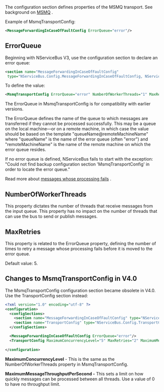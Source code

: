 <!--
title: "MsmqTransportConfig"
tags: ""
summary: "The configuration section defines properties of the MSMQ transport. See background on [MSMQ](msmq-information.md) ."
-->

The configuration section defines properties of the MSMQ transport. See background on [MSMQ](msmq-information.md) .

Example of MsmqTransportConfig:


```XML
<MessageForwardingInCaseOfFaultConfig ErrorQueue="error"/>
```

 ErrorQueue
----------

Beginning with NServiceBus V3, use the configuration section to declare an error queue:


```XML
<section name="MessageForwardingInCaseOfFaultConfig" 
 type="NServiceBus.Config.MessageForwardingInCaseOfFaultConfig, NServiceBus.Core" />
```

 To define the value:


```XML
<MsmqTransportConfig ErrorQueue="error" NumberOfWorkerThreads="1" MaxRetries="5"/>
```

 The ErrorQueue in MsmqTransportConfig is for compatibility with earlier versions.

The ErrorQueue defines the name of the queue to which messages are transferred if they cannot be processed successfully. This may be a queue on the local machine—or on a remote machine, in which case the value should be based on the template "queueName@remoteMachineName" where "queueName" is the name of the error queue (often "error") and
"remoteMachineName" is the name of the remote machine on which the error queue resides.

If no error queue is defined, NServiceBus fails to start with the exception: "Could not find backup configuration section
'MsmqTransportConfig' in order to locate the error queue."

Read more about [messages whose processing fails](how-do-i-handle-exceptions.md) .

NumberOfWorkerThreads
---------------------

This property dictates the number of threads that receive messages from the input queue. This property has no impact on the number of threads that can use the bus to send or publish messages.

MaxRetries
----------

This property is related to the ErrorQueue property, defining the number of times to retry a message whose processing fails before it is moved to the error queue.

Default value: 5.

Changes to MsmqTransportConfig in V4.0
--------------------------------------

The MsmqTransportConfig configuration section became obsolete in V4.0. Use the TransportConfig section instead:


```XML
<?xml version="1.0" encoding="utf-8" ?>
<configuration>
  <configSections>
    <section name="MessageForwardingInCaseOfFaultConfig" type="NServiceBus.Config.MessageForwardingInCaseOfFaultConfig, NServiceBus.Core" />
    <section name="TransportConfig" type="NServiceBus.Config.TransportConfig, NServiceBus.Core"/>
  </configSections>

  <MessageForwardingInCaseOfFaultConfig ErrorQueue="error"/>
  <TransportConfig MaximumConcurrencyLevel="5" MaxRetries="2" MaximumMessageThroughputPerSecond="0"/>
 
</configuration>
```


**MaximumConcurrencyLevel** - This is the same as the NumberOfWorkerThreads property in MsmqTransportConfig.

**MaximumMessageThroughputPerSecond -** This sets a limit on how quickly messages can be processed between all threads. Use a value of 0 to have no throughput limit. 



